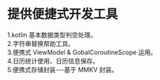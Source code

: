 # 提供便捷式开发工具
1.kotlin 基本数据类型判空处理。<br>
2.字符串替换帮助工具。<br>
3.便携式 ViewModel & GobalCoroutineScope 运用。<br>
4.日历统计使用、日历信息保存。<br>
5.便携式存储封装---基于 MMKV 封装。<br>
